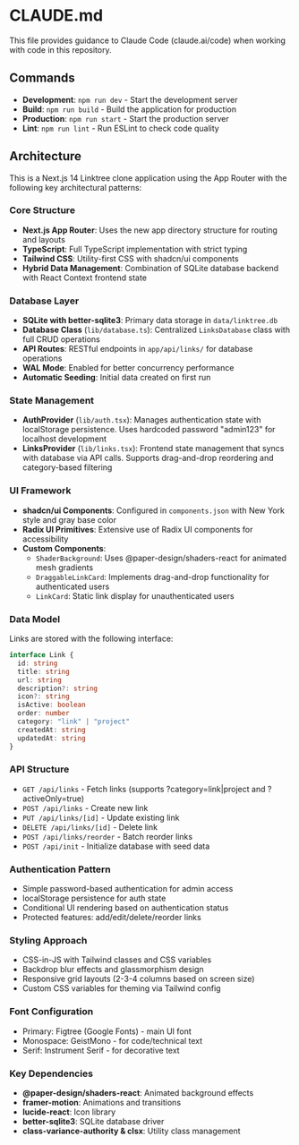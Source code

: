 # CLAUDE.md

This file provides guidance to Claude Code (claude.ai/code) when working with code in this repository.

## Commands

- **Development**: `npm run dev` - Start the development server
- **Build**: `npm run build` - Build the application for production
- **Production**: `npm run start` - Start the production server
- **Lint**: `npm run lint` - Run ESLint to check code quality

## Architecture

This is a Next.js 14 Linktree clone application using the App Router with the following key architectural patterns:

### Core Structure
- **Next.js App Router**: Uses the new app directory structure for routing and layouts
- **TypeScript**: Full TypeScript implementation with strict typing
- **Tailwind CSS**: Utility-first CSS with shadcn/ui components
- **Hybrid Data Management**: Combination of SQLite database backend with React Context frontend state

### Database Layer
- **SQLite with better-sqlite3**: Primary data storage in `data/linktree.db`
- **Database Class** (`lib/database.ts`): Centralized `LinksDatabase` class with full CRUD operations
- **API Routes**: RESTful endpoints in `app/api/links/` for database operations
- **WAL Mode**: Enabled for better concurrency performance
- **Automatic Seeding**: Initial data created on first run

### State Management
- **AuthProvider** (`lib/auth.tsx`): Manages authentication state with localStorage persistence. Uses hardcoded password "admin123" for localhost development
- **LinksProvider** (`lib/links.tsx`): Frontend state management that syncs with database via API calls. Supports drag-and-drop reordering and category-based filtering

### UI Framework
- **shadcn/ui Components**: Configured in `components.json` with New York style and gray base color
- **Radix UI Primitives**: Extensive use of Radix UI components for accessibility
- **Custom Components**: 
  - `ShaderBackground`: Uses @paper-design/shaders-react for animated mesh gradients
  - `DraggableLinkCard`: Implements drag-and-drop functionality for authenticated users
  - `LinkCard`: Static link display for unauthenticated users

### Data Model
Links are stored with the following interface:
```typescript
interface Link {
  id: string
  title: string
  url: string
  description?: string
  icon?: string
  isActive: boolean
  order: number
  category: "link" | "project"
  createdAt: string
  updatedAt: string
}
```

### API Structure
- `GET /api/links` - Fetch links (supports ?category=link|project and ?activeOnly=true)
- `POST /api/links` - Create new link
- `PUT /api/links/[id]` - Update existing link
- `DELETE /api/links/[id]` - Delete link
- `POST /api/links/reorder` - Batch reorder links
- `POST /api/init` - Initialize database with seed data

### Authentication Pattern
- Simple password-based authentication for admin access
- localStorage persistence for auth state
- Conditional UI rendering based on authentication status
- Protected features: add/edit/delete/reorder links

### Styling Approach
- CSS-in-JS with Tailwind classes and CSS variables
- Backdrop blur effects and glassmorphism design
- Responsive grid layouts (2-3-4 columns based on screen size)
- Custom CSS variables for theming via Tailwind config

### Font Configuration
- Primary: Figtree (Google Fonts) - main UI font
- Monospace: GeistMono - for code/technical text  
- Serif: Instrument Serif - for decorative text

### Key Dependencies
- **@paper-design/shaders-react**: Animated background effects
- **framer-motion**: Animations and transitions
- **lucide-react**: Icon library
- **better-sqlite3**: SQLite database driver
- **class-variance-authority & clsx**: Utility class management